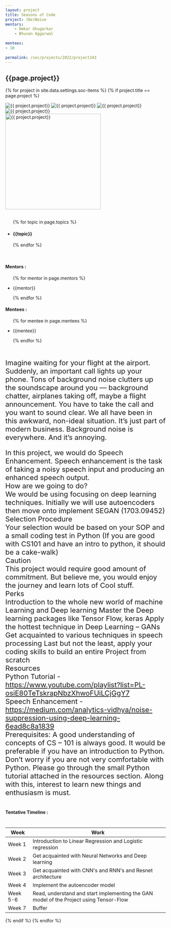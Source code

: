 ```yaml
---
layout: project
title: Seasons of Code
project: (De)Noise
mentors:
    - Omkar Ghugarkar
    - Bhuvan Aggarwal   
    
mentees:
- 10   
    
permalink: /soc/projects/2022/project243
---
```


<h2 class="display1 m-3 p-3 text-center project-title">{{page.project}}</h2>

{% for project in site.data.settings.soc-items %}
{% if project.title == page.project %}

<div class ="img-soc d-block"> 
    <img src="{{ site.baseurl }}/{{ project.image }}" alt="{{ project.project}}" class="image-1">
    <img src="{{ site.baseurl }}/{{ project.image }}" alt="{{ project.project}}" class="image-2">
    <img src="{{ site.baseurl }}/{{ project.image }}" alt="{{ project.project}}" class="image-3">
    <img src="{{ site.baseurl }}/{{ project.image }}" alt="{{ project.project}}" class="image-4">
</div>
<div class = "mobile-img-soc">
  <img src="{{ site.baseurl }}/{{ project.image }}"  width = "300" height="300" alt="{{ project.project}}" class="border rounded">
  </div>
<div >
    <br>
    <ul>
        {% for topic in page.topics %}
        <li><h4 class="text-primary text-center topics">{{topic}}</h4></li>
        {% endfor %}
    </ul>
    <br>
    <h4 class="display3  ">Mentors :</h4> 
    <ul>
        {% for mentor in page.mentors %}
        <li><p class="lead">{{mentor}}</p></li>
        {% endfor %}
    </ul>
    <h4 class="display3  ">Mentees :</h4> 
    <ul>
        {% for mentee in page.mentees %}
        <li><p class="lead">{{mentee}}</p></li>
        {% endfor %}
    </ul>
</div>
<div>
    <p class="display3 project-desc" style = "font-size:22px;" >
        <br>
        Imagine waiting for your flight at the airport. Suddenly, an important call lights up your phone. Tons of background noise clutters up the soundscape around you — background chatter, airplanes taking off, maybe a flight announcement. You have to take the call and you want to sound clear. We all have been in this awkward, non-ideal situation. It’s just part of modern business. Background noise is everywhere. And it’s annoying. 
        <br>
        </p>
        <p class="display3" style = "font-size:22px;" >
        In this project, we would do Speech Enhancement. Speech enhancement is the task of taking a noisy speech input and producing an enhanced speech output. 
        <br>
        How are we going to do?
        <br>
        We would be using focusing on deep learning techniques. Initially we will use autoencoders then move onto implement SEGAN (1703.09452)
        <br>
        Selection Procedure
        <br>
        Your selection would be based on your SOP and a small coding test in Python (If you are good with CS101 and have an intro to python, it should be a cake-walk)
        <br>
        Caution
        <br>
        This project would require good amount of commitment. But believe me, you would enjoy the journey and learn lots of Cool stuff.
        <br>
        Perks
        <br>
        Introduction to the whole new world of machine Learning and Deep learning
        Master the Deep learning packages like Tensor Flow, keras
        Apply the hottest technique in Deep Learning – GANs
        Get acquainted to various techniques in speech processing
        Last but not the least, apply your coding skills to build an entire Project from scratch
        <br>
        Resources
        <br>
        Python Tutorial - <a href='https://www.youtube.com/playlist?list=PL-osiE80TeTskrapNbzXhwoFUiLCjGgY7'>https://www.youtube.com/playlist?list=PL-osiE80TeTskrapNbzXhwoFUiLCjGgY7</a>
        <br>
        Speech Enhancement - <a href='https://medium.com/analytics-vidhya/noise-suppression-using-deep-learning-6ead8c8a1839'> https://medium.com/analytics-vidhya/noise-suppression-using-deep-learning-6ead8c8a1839</a>
<br>
Prerequisites:
A good understanding of concepts of CS – 101 is always good. It would be preferable if you have an introduction to Python. Don’t worry if you are not very comfortable with Python. Please go through the small Python tutorial attached in the resources section. Along with this, interest to learn new things and enthusiasm is must.
    </p>
</div>
<div class = "d-flex flex-wrap">
<div>
    <h4 class="display3" style="margin:40px 0px 40px 0px;">Tentative Timeline :</h4>
    <table class="table table-striped w-100">
    <thead>
        <tr>
        <th>Week</th>
        <th>Work</th>
        </tr>
    </thead>
    <tbody>
    <tr>
      <td>Week 1</td>
      <td>Introduction to Linear Regression and Logistic regression</td>     
    </tr>
    <tr>
      <td>Week 2</td>
      <td>Get acquainted with Neural Networks and Deep learning</td>
    </tr>
    <tr>
      <td>Week 3</td>
      <td>Get acquainted with CNN's and RNN's and Resnet architecture</td>
    </tr>
    <tr>
      <td>Week 4</td>
      <td>Implement the autoencoder model</td>
    </tr>
    <tr>
      <td>Week 5-6</td>
      <td>Read, understand and start implementing the GAN model of the Project using Tensor-Flow</td>
    </tr>
    <tr>
      <td>Week 7</td>
      <td>Buffer</td>
    </tr>
    </tbody>
    </table>
</div>

</div>
{% endif %}
{% endfor %}
